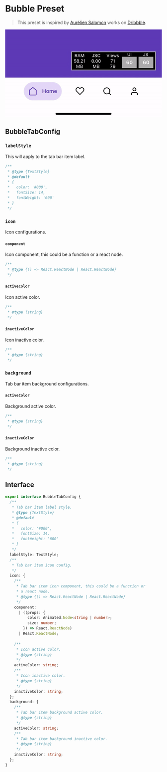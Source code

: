 # Bubble Preset

> This preset is inspired by [Aurélien Salomon](https://dribbble.com/aureliensalomon) works on [Dribbble](https://dribbble.com/shots/5925052-Google-Bottom-Bar-Navigation-Pattern-Mobile-UX-Design).

![Bubble Preview](/docs/previews/bubble.gif)

## BubbleTabConfig

### `labelStyle`

This will apply to the tab bar item label.

```ts
/**
 * @type {TextStyle}
 * @default
 * {
 *   color: '#000',
 *   fontSize: 14,
 *   fontWeight: '600'
 * }
 */
```

### `icon`

Icon configurations.

#### `component`

Icon component, this could be a function or a react node.

```ts
/**
 * @type {() => React.ReactNode | React.ReactNode}
 */
```

#### `activeColor`

Icon active color.

```ts
/**
 * @type {string}
 */
```

#### `inactiveColor`

Icon inactive color.

```ts
/**
 * @type {string}
 */
```

### `background`

Tab bar item background configurations.

#### `activeColor`

Background active color.

```ts
/**
 * @type {string}
 */
```

#### `inactiveColor`

Background inactive color.

```ts
/**
 * @type {string}
 */
```

## Interface

```ts
export interface BubbleTabConfig {
  /**
   * Tab bar item label style.
   * @type {TextStyle}
   * @default
   * {
   *   color: '#000',
   *   fontSize: 14,
   *   fontWeight: '600'
   * }
   */
  labelStyle: TextStyle;
  /**
   * Tab bar item icon config.
   */
  icon: {
    /**
     * Tab bar item icon component, this could be a function or
     * a react node.
     * @type {() => React.ReactNode | React.ReactNode}
     */
    component:
      | ((props: {
          color: Animated.Node<string | number>;
          size: number;
        }) => React.ReactNode)
      | React.ReactNode;

    /**
     * Icon active color.
     * @type {string}
     */
    activeColor: string;
    /**
     * Icon inactive color.
     * @type {string}
     */
    inactiveColor: string;
  };
  background: {
    /**
     * Tab bar item background active color.
     * @type {string}
     */
    activeColor: string;
    /**
     * Tab bar item background inactive color.
     * @type {string}
     */
    inactiveColor: string;
  };
}
```
